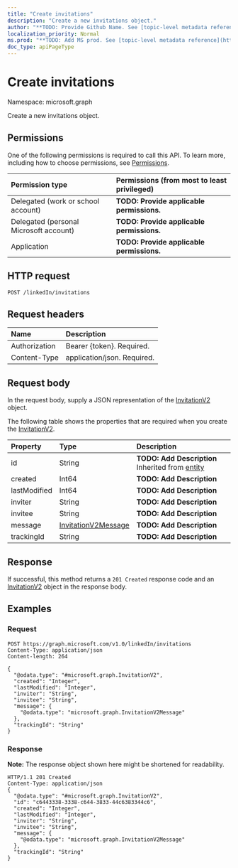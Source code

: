 ```yaml
---
title: "Create invitations"
description: "Create a new invitations object."
author: "**TODO: Provide Github Name. See [topic-level metadata reference](https://msgo.azurewebsites.net/add/document/guidelines/metadata.html#topic-level-metadata)**"
localization_priority: Normal
ms.prod: "**TODO: Add MS prod. See [topic-level metadata reference](https://msgo.azurewebsites.net/add/document/guidelines/metadata.html#topic-level-metadata)**"
doc_type: apiPageType
---
```


# Create invitations

Namespace: microsoft.graph

Create a new invitations object.

## Permissions
One of the following permissions is required to call this API. To learn more, including how to choose permissions, see [Permissions](/concepts/permissions-reference.md).

|Permission type|Permissions (from most to least privileged)|
|:---|:---|
|Delegated (work or school account)|**TODO: Provide applicable permissions.**|
|Delegated (personal Microsoft account)|**TODO: Provide applicable permissions.**|
|Application|**TODO: Provide applicable permissions.**|

## HTTP request

<!-- {
  "blockType": "ignored"
}
-->
``` http
POST /linkedIn/invitations
```

## Request headers
|Name|Description|
|:---|:---|
|Authorization|Bearer {token}. Required.|
|Content-Type|application/json. Required.|

## Request body
In the request body, supply a JSON representation of the [InvitationV2](../resources/invitationv2.md) object.

The following table shows the properties that are required when you create the [InvitationV2](../resources/invitationv2.md).

|Property|Type|Description|
|:---|:---|:---|
|id|String|**TODO: Add Description** Inherited from [entity](../resources/entity.md)|
|created|Int64|**TODO: Add Description**|
|lastModified|Int64|**TODO: Add Description**|
|inviter|String|**TODO: Add Description**|
|invitee|String|**TODO: Add Description**|
|message|[InvitationV2Message](../resources/invitationv2message.md)|**TODO: Add Description**|
|trackingId|String|**TODO: Add Description**|



## Response

If successful, this method returns a `201 Created` response code and an [InvitationV2](../resources/invitationv2.md) object in the response body.

## Examples

### Request
<!-- {
  "blockType": "request",
  "name": "create_invitationv2_from_"
}
-->
``` http
POST https://graph.microsoft.com/v1.0/linkedIn/invitations
Content-Type: application/json
Content-length: 264

{
  "@odata.type": "#microsoft.graph.InvitationV2",
  "created": "Integer",
  "lastModified": "Integer",
  "inviter": "String",
  "invitee": "String",
  "message": {
    "@odata.type": "microsoft.graph.InvitationV2Message"
  },
  "trackingId": "String"
}
```


### Response
**Note:** The response object shown here might be shortened for readability.
<!-- {
  "blockType": "response",
  "truncated": true,
  "@odata.type": "microsoft.graph.invitationv2"
}
-->
``` http
HTTP/1.1 201 Created
Content-Type: application/json
{
  "@odata.type": "#microsoft.graph.InvitationV2",
  "id": "c6443338-3338-c644-3833-44c6383344c6",
  "created": "Integer",
  "lastModified": "Integer",
  "inviter": "String",
  "invitee": "String",
  "message": {
    "@odata.type": "microsoft.graph.InvitationV2Message"
  },
  "trackingId": "String"
}
```

